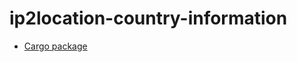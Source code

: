 # ip2location-country-information

* [Cargo package](https://crates.io/crates/ip2location-country-information)
